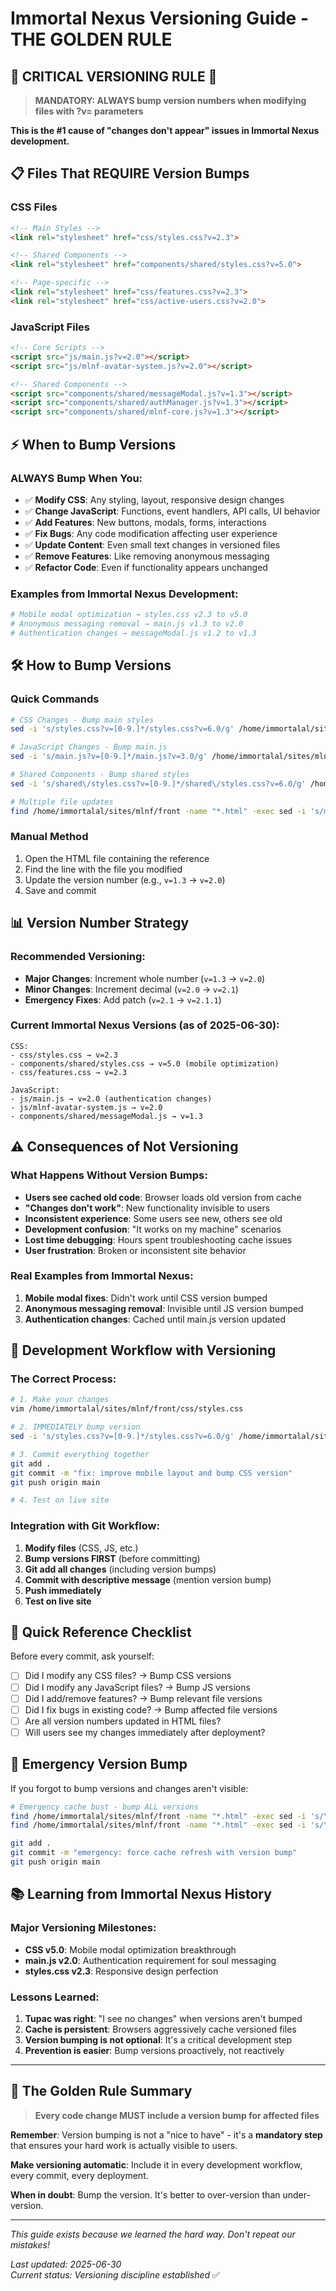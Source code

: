 # Immortal Nexus Versioning Guide - THE GOLDEN RULE

## 🚨 CRITICAL VERSIONING RULE 🚨

> **MANDATORY: ALWAYS bump version numbers when modifying files with ?v= parameters**

**This is the #1 cause of "changes don't appear" issues in Immortal Nexus development.**

## 📋 Files That REQUIRE Version Bumps

### CSS Files
```html
<!-- Main Styles -->
<link rel="stylesheet" href="css/styles.css?v=2.3">

<!-- Shared Components -->  
<link rel="stylesheet" href="components/shared/styles.css?v=5.0">

<!-- Page-specific -->
<link rel="stylesheet" href="css/features.css?v=2.3">
<link rel="stylesheet" href="css/active-users.css?v=2.0">
```

### JavaScript Files
```html
<!-- Core Scripts -->
<script src="js/main.js?v=2.0"></script>
<script src="js/mlnf-avatar-system.js?v=2.0"></script>

<!-- Shared Components -->
<script src="components/shared/messageModal.js?v=1.3"></script>
<script src="components/shared/authManager.js?v=1.3"></script>
<script src="components/shared/mlnf-core.js?v=1.3"></script>
```

## ⚡ When to Bump Versions

### ALWAYS Bump When You:
- ✅ **Modify CSS**: Any styling, layout, responsive design changes
- ✅ **Change JavaScript**: Functions, event handlers, API calls, UI behavior
- ✅ **Add Features**: New buttons, modals, forms, interactions
- ✅ **Fix Bugs**: Any code modification affecting user experience
- ✅ **Update Content**: Even small text changes in versioned files
- ✅ **Remove Features**: Like removing anonymous messaging
- ✅ **Refactor Code**: Even if functionality appears unchanged

### Examples from Immortal Nexus Development:
```bash
# Mobile modal optimization → styles.css v2.3 to v5.0
# Anonymous messaging removal → main.js v1.3 to v2.0
# Authentication changes → messageModal.js v1.2 to v1.3
```

## 🛠️ How to Bump Versions

### Quick Commands
```bash
# CSS Changes - Bump main styles
sed -i 's/styles.css?v=[0-9.]*/styles.css?v=6.0/g' /home/immortalal/sites/mlnf/front/index.html

# JavaScript Changes - Bump main.js
sed -i 's/main.js?v=[0-9.]*/main.js?v=3.0/g' /home/immortalal/sites/mlnf/front/index.html

# Shared Components - Bump shared styles
sed -i 's/shared\/styles.css?v=[0-9.]*/shared\/styles.css?v=6.0/g' /home/immortalal/sites/mlnf/front/index.html

# Multiple file updates
find /home/immortalal/sites/mlnf/front -name "*.html" -exec sed -i 's/messageModal.js?v=[0-9.]*/messageModal.js?v=2.0/g' {} \;
```

### Manual Method
1. Open the HTML file containing the reference
2. Find the line with the file you modified
3. Update the version number (e.g., `v=1.3` → `v=2.0`)
4. Save and commit

## 📊 Version Number Strategy

### Recommended Versioning:
- **Major Changes**: Increment whole number (`v=1.3` → `v=2.0`)
- **Minor Changes**: Increment decimal (`v=2.0` → `v=2.1`)
- **Emergency Fixes**: Add patch (`v=2.1` → `v=2.1.1`)

### Current Immortal Nexus Versions (as of 2025-06-30):
```
CSS:
- css/styles.css → v=2.3
- components/shared/styles.css → v=5.0 (mobile optimization)
- css/features.css → v=2.3

JavaScript:  
- js/main.js → v=2.0 (authentication changes)
- js/mlnf-avatar-system.js → v=2.0
- components/shared/messageModal.js → v=1.3
```

## ⚠️ Consequences of Not Versioning

### What Happens Without Version Bumps:
- **Users see cached old code**: Browser loads old version from cache
- **"Changes don't work"**: New functionality invisible to users
- **Inconsistent experience**: Some users see new, others see old
- **Development confusion**: "It works on my machine" scenarios
- **Lost time debugging**: Hours spent troubleshooting cache issues
- **User frustration**: Broken or inconsistent site behavior

### Real Examples from Immortal Nexus:
1. **Mobile modal fixes**: Didn't work until CSS version bumped
2. **Anonymous messaging removal**: Invisible until JS version bumped
3. **Authentication changes**: Cached until main.js version updated

## 🔄 Development Workflow with Versioning

### The Correct Process:
```bash
# 1. Make your changes
vim /home/immortalal/sites/mlnf/front/css/styles.css

# 2. IMMEDIATELY bump version
sed -i 's/styles.css?v=[0-9.]*/styles.css?v=6.0/g' /home/immortalal/sites/mlnf/front/index.html

# 3. Commit everything together
git add .
git commit -m "fix: improve mobile layout and bump CSS version"
git push origin main

# 4. Test on live site
```

### Integration with Git Workflow:
1. **Modify files** (CSS, JS, etc.)
2. **Bump versions FIRST** (before committing)
3. **Git add all changes** (including version bumps)
4. **Commit with descriptive message** (mention version bump)
5. **Push immediately**
6. **Test on live site**

## 🎯 Quick Reference Checklist

Before every commit, ask yourself:
- [ ] Did I modify any CSS files? → Bump CSS versions
- [ ] Did I modify any JavaScript files? → Bump JS versions  
- [ ] Did I add/remove features? → Bump relevant file versions
- [ ] Did I fix bugs in existing code? → Bump affected file versions
- [ ] Are all version numbers updated in HTML files?
- [ ] Will users see my changes immediately after deployment?

## 🚨 Emergency Version Bump

If you forgot to bump versions and changes aren't visible:

```bash
# Emergency cache bust - bump ALL versions
find /home/immortalal/sites/mlnf/front -name "*.html" -exec sed -i 's/\.css?v=[0-9.]*/\.css?v=99.0/g' {} \;
find /home/immortalal/sites/mlnf/front -name "*.html" -exec sed -i 's/\.js?v=[0-9.]*/\.js?v=99.0/g' {} \;

git add .
git commit -m "emergency: force cache refresh with version bump"
git push origin main
```

## 📚 Learning from Immortal Nexus History

### Major Versioning Milestones:
- **CSS v5.0**: Mobile modal optimization breakthrough
- **main.js v2.0**: Authentication requirement for soul messaging
- **styles.css v2.3**: Responsive design perfection

### Lessons Learned:
1. **Tupac was right**: "I see no changes" when versions aren't bumped
2. **Cache is persistent**: Browsers aggressively cache versioned files
3. **Version bumping is not optional**: It's a critical development step
4. **Prevention is easier**: Bump versions proactively, not reactively

---

## 🌟 The Golden Rule Summary

> **Every code change MUST include a version bump for affected files**

**Remember**: Version bumping is not a "nice to have" - it's a **mandatory step** that ensures your hard work is actually visible to users.

**Make versioning automatic**: Include it in every development workflow, every commit, every deployment.

**When in doubt**: Bump the version. It's better to over-version than under-version.

---

*This guide exists because we learned the hard way. Don't repeat our mistakes!*

*Last updated: 2025-06-30*  
*Current status: Versioning discipline established* ✅